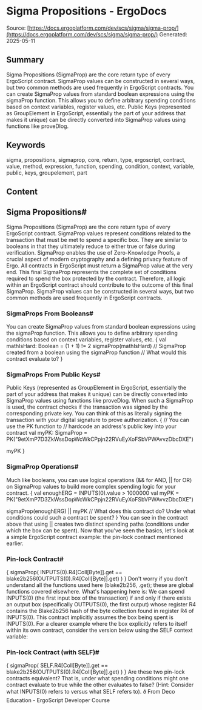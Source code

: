 # Sigma Propositions - ErgoDocs
Source: [https://docs.ergoplatform.com/dev/scs/sigma/sigma-prop/](https://docs.ergoplatform.com/dev/scs/sigma/sigma-prop/)
Generated: 2025-05-11

## Summary
Sigma Propositions (SigmaProp) are the core return type of every ErgoScript contract. SigmaProp values can be constructed in several ways, but two common methods are used frequently in ErgoScript contracts. You can create SigmaProp values from standard boolean expressions using the sigmaProp function. This allows you to define arbitrary spending conditions based on context variables, register values, etc. Public Keys (represented as GroupElement in ErgoScript, essentially the part of your address that makes it unique) can be directly converted into SigmaProp values using functions like proveDlog.

## Keywords
sigma, propositions, sigmaprop, core, return, type, ergoscript, contract, value, method, expression, function, spending, condition, context, variable, public, keys, groupelement, part

## Content
## Sigma Propositions#
Sigma Propositions (SigmaProp) are the core return type of every ErgoScript contract.
SigmaProp values represent conditions related to the transaction that must be met to spend a specific box.
They are similar to booleans in that they ultimately reduce to either true or false during verification.
SigmaProp enables the use of Zero-Knowledge Proofs, a crucial aspect of modern cryptography and a defining privacy feature of Ergo.
All contracts in ErgoScript must return a SigmaProp value at the very end. 
This final SigmaProp represents the complete set of conditions required to spend the box protected by the contract. Therefore, all logic within an ErgoScript contract should contribute to the outcome of this final SigmaProp.
SigmaProp values can be constructed in several ways, but two common methods are used frequently in ErgoScript contracts.

### SigmaProps From Booleans#
You can create SigmaProp values from standard boolean expressions using the sigmaProp function. This allows you to define arbitrary spending conditions based on context variables, register values, etc.
{
  val mathIsHard: Boolean = (1 + 1) != 2
  sigmaProp(mathIsHard) // SigmaProp created from a boolean using the sigmaProp function
                        // What would this contract evaluate to?
}

### SigmaProps From Public Keys#
Public Keys (represented as GroupElement in ErgoScript, essentially the part of your address that makes it unique) can be directly converted into SigmaProp values using functions like proveDlog. When such a SigmaProp is used, the contract checks if the transaction was signed by the corresponding private key. You can think of this as literally signing the transaction with your digital signature to prove authorization.
{
  // You can use the PK function to
  // hardcode an address's public key into your contract
  val myPK: SigmaProp = PK("9etXmP7D3ZkWssDopWcWkCPpjn22RVuEyXoFSbVPWAvvzDbcDXE")

  myPK
}

### SigmaProp Operations#
Much like booleans, you can use logical operations (&& for AND, || for OR) on SigmaProp values to build more complex spending logic for your contract.
{
  val enoughERG = INPUTS(0).value > 1000000
  val myPK = PK("9etXmP7D3ZkWssDopWcWkCPpjn22RVuEyXoFSbVPWAvvzDbcDXE")

  sigmaProp(enoughERG) || myPK // What does this contract do? Under what conditions could such a contract be spent?
}
You can see in the contract above that using || creates two distinct spending paths (conditions under which the box can be spent).
Now that you've seen the basics, let's look at a simple ErgoScript contract example: the pin-lock contract mentioned earlier.

### Pin-lock Contract#
{
  sigmaProp( INPUTS(0).R4[Coll[Byte]].get == blake2b256(OUTPUTS(0).R4[Coll[Byte]].get) )
}
Don't worry if you don't understand all the functions used here (blake2b256, .get); these are global functions covered elsewhere. What's happening here is:
We can spend INPUTS(0) (the first input box of the transaction) if and only if there exists an output box (specifically OUTPUTS(0), the first output) whose register R4 contains the Blake2b256 hash of the byte collection found in register R4 of INPUTS(0).
This contract implicitly assumes the box being spent is INPUTS(0). For a clearer example where the box explicitly refers to itself within its own contract, consider the version below using the SELF context variable:

### Pin-lock Contract (with SELF)#
{
  sigmaProp( SELF.R4[Coll[Byte]].get == blake2b256(OUTPUTS(0).R4[Coll[Byte]].get) )
}
Are these two pin-lock contracts equivalent? That is, under what spending conditions might one contract evaluate to true while the other evaluates to false? (Hint: Consider what INPUTS(0) refers to versus what SELF refers to).
ð From Deco Education - ErgoScript Developer Course
